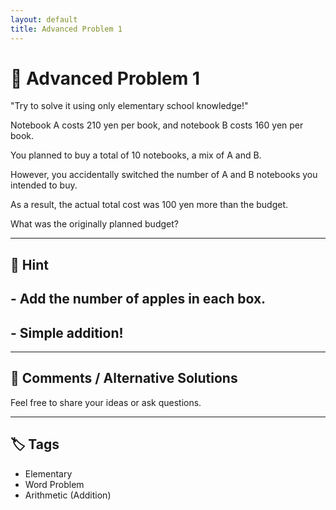 ```yaml
---
layout: default
title: Advanced Problem 1 
---
```


# 🧮 Advanced Problem 1 

"Try to solve it using only elementary school knowledge!"

Notebook A costs 210 yen per book, and notebook B costs 160 yen per book.

You planned to buy a total of 10 notebooks, a mix of A and B.

However, you accidentally switched the number of A and B notebooks you intended to buy.

As a result, the actual total cost was 100 yen more than the budget.

What was the originally planned budget?

---

## 📝 Hint

## - Add the number of apples in each box.
## - Simple addition!

---

## 💬 Comments / Alternative Solutions

Feel free to share your ideas or ask questions.

---

## 🏷 Tags

- Elementary 
- Word Problem  
- Arithmetic (Addition)
